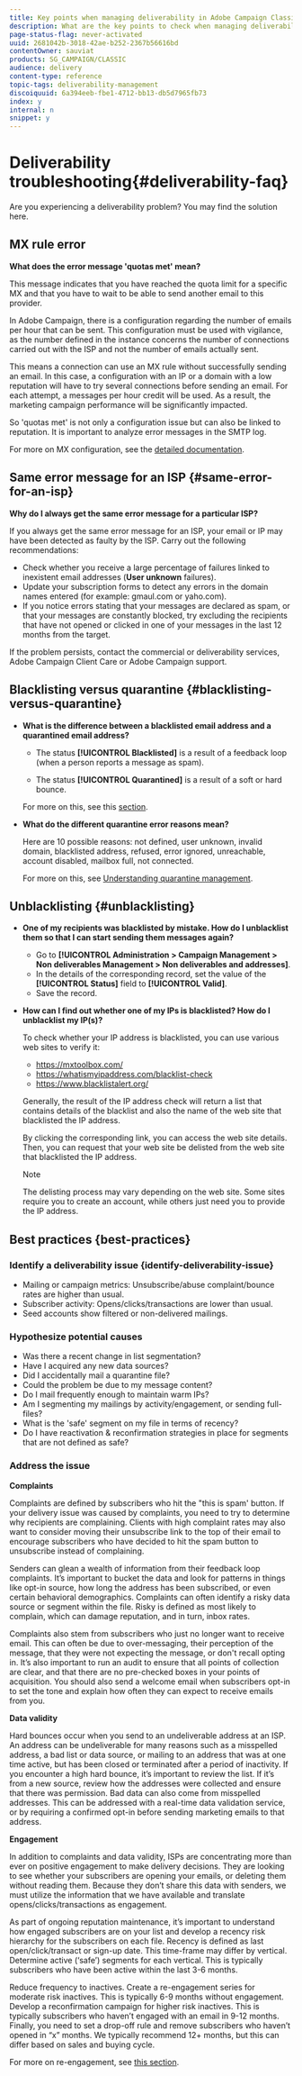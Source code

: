 ```yaml
---
title: Key points when managing deliverability in Adobe Campaign Classic
description: What are the key points to check when managing deliverability in Adobe Campaign Classic?
page-status-flag: never-activated
uuid: 2681042b-3018-42ae-b252-2367b56616bd
contentOwner: sauviat
products: SG_CAMPAIGN/CLASSIC
audience: delivery
content-type: reference
topic-tags: deliverability-management
discoiquuid: 6a394eeb-fbe1-4712-bb13-db5d7965fb73
index: y
internal: n
snippet: y
---
```


# Deliverability troubleshooting{#deliverability-faq}

Are you experiencing a deliverability problem? You may find the solution here.

## MX rule error

**What does the error message 'quotas met' mean?**

This message indicates that you have reached the quota limit for a specific MX and that you have to wait to be able to send another email to this provider.

In Adobe Campaign, there is a configuration regarding the number of emails per hour that can be sent. This configuration must be used with vigilance, as the number defined in the instance concerns the number of connections carried out with the ISP and not the number of emails actually sent.

This means a connection can use an MX rule without successfully sending an email. In this case, a configuration with an IP or a domain with a low reputation will have to try several connections before sending an email. For each attempt, a messages per hour credit will be used. As a result, the marketing campaign performance will be significantly impacted.

So 'quotas met' is not only a configuration issue but can also be linked to reputation. It is important to analyze error messages in the SMTP log.

For more on MX configuration, see the [detailed documentation](../../installation/using/email-deliverability.md#mx-configuration).

## Same error message for an ISP {#same-error-for-an-isp}

**Why do I always get the same error message for a particular ISP?**

If you always get the same error message for an ISP, your email or IP may have been detected as faulty by the ISP. Carry out the following recommendations:
* Check whether you receive a large percentage of failures linked to inexistent email addresses (**User unknown** failures).
* Update your subscription forms to detect any errors in the domain names entered (for example: gmaul.com or yaho.com).
* If you notice errors stating that your messages are declared as spam, or that your messages are constantly blocked, try excluding the recipients that have not opened or clicked in one of your messages in the last 12 months from the target.

If the problem persists, contact the commercial or deliverability services, Adobe Campaign Client Care or Adobe Campaign support.

## Blacklisting versus quarantine {#blacklisting-versus-quarantine}

* **What is the difference between a blacklisted email address and a quarantined email address?**

    * The status **[!UICONTROL Blacklisted]** is a result of a feedback loop (when a person reports a message as spam).

    * The status **[!UICONTROL Quarantined]** is a result of a soft or hard bounce.
    
    For more on this, see this [section](../../delivery/using/understanding-quarantine-management.md#quarantine-vs-blacklisting).

* **What do the different quarantine error reasons mean?**

    Here are 10 possible reasons: not defined, user unknown, invalid domain, blacklisted address, refused, error ignored, unreachable, account disabled, mailbox full, not connected.
    
    For more on this, see [Understanding quarantine management](../../delivery/using/understanding-quarantine-management.md).

## Unblacklisting {#unblacklisting}

* **One of my recipients was blacklisted by mistake. How do I unblacklist them so that I can start sending them messages again?**

    * Go to **[!UICONTROL Administration > Campaign Management > Non deliverables Management > Non deliverables and addresses]**.
    * In the details of the corresponding record, set the value of the **[!UICONTROL Status]** field to **[!UICONTROL Valid]**.
    * Save the record.

* **How can I find out whether one of my IPs is blacklisted? How do I unblacklist my IP(s)?**

    To check whether your IP address is blacklisted, you can use various web sites to verify it:
    * https://mxtoolbox.com/
    * https://whatismyipaddress.com/blacklist-check
    * https://www.blacklistalert.org/

    Generally, the result of the IP address check will return a list that contains details of the blacklist and also the name of the web site that blacklisted the IP address.

    By clicking the corresponding link, you can access the web site details. Then, you can request that your web site be delisted from the web site that blacklisted the IP address.

    >[!NOTE]
    >
    >The delisting process may vary depending on the web site. Some sites require you to create an account, while others just need you to provide the IP address.

## Best practices {best-practices}

### Identify a deliverability issue {identify-deliverability-issue}

* Mailing or campaign metrics: Unsubscribe/abuse complaint/bounce rates are higher than usual.
* Subscriber activity: Opens/clicks/transactions are lower than usual.
* Seed accounts show filtered or non-delivered mailings.

### Hypothesize potential causes 

* Was there a recent change in list segmentation?
* Have I acquired any new data sources?
* Did I accidentally mail a quarantine file?
* Could the problem be due to my message content?
* Do I mail frequently enough to maintain warm IPs?
* Am I segmenting my mailings by activity/engagement, or sending full-files?
* What is the 'safe' segment on my file in terms of recency?
* Do I have reactivation & reconfirmation strategies in place for segments that are not defined as safe? 

### Address the issue

**Complaints**

Complaints are defined by subscribers who hit the "this is spam' button. If your delivery issue was caused by complaints, you need to try to determine why recipients are complaining. Clients with high complaint rates may also want to consider moving their unsubscribe link to the top of their email to encourage subscribers who have decided to hit the spam button to unsubscribe instead of complaining.

Senders can glean a wealth of information from their feedback loop complaints. It’s important to bucket the data and look for patterns in things like opt-in source, how long the address has been subscribed, or even certain behavioral demographics. Complaints can often identify a risky data source or segment within the file. Risky is defined as most likely to complain, which can damage reputation, and in turn, inbox rates.

Complaints also stem from subscribers who just no longer want to receive email. This can often be due to over-messaging, their perception of the message, that they were not expecting the message, or don't recall opting in. It’s also important to run an audit to ensure that all points of collection are clear, and that there are no pre-checked boxes in your points of acquisition. You should also send a welcome email when subscribers opt-in to set the tone and explain how often they can expect to receive emails from you.

**Data validity**

Hard bounces occur when you send to an undeliverable address at an ISP. An address can be undeliverable for many reasons such as a misspelled address, a bad list or data source, or mailing to an address that was at one time active, but has been closed or terminated after a period of inactivity. If you encounter a high hard bounce, it’s important to review the list. If it’s from a new source, review how the addresses were collected and ensure that there was permission. Bad data can also come from misspelled addresses. This can be addressed with a real-time data validation service, or by requiring a confirmed opt-in before sending marketing emails to that address.

**Engagement**

In addition to complaints and data validity, ISPs are concentrating more than ever on positive engagement to make delivery decisions. They are looking to see whether your subscribers are opening your emails, or deleting them without reading them. Because they don’t share this data with senders, we must utilize the information that we have available and translate opens/clicks/transactions as engagement. 

As part of ongoing reputation maintenance, it’s important to understand how engaged subscribers are on your list and develop a recency risk hierarchy for the subscribers on each file. Recency is defined as last open/click/transact or sign-up date. This time-frame may differ by vertical. Determine active (‘safe’) segments for each vertical. This is typically subscribers who have been active within the last 3-6 months.

Reduce frequency to inactives. Create a re-engagement series for moderate risk inactives. This is typically 6-9 months without engagement. Develop a reconfirmation campaign for higher risk inactives. This is typically subscribers who haven’t engaged with an email in 9-12 months. Finally, you need to set a drop-off rule and remove subscribers who haven’t opened in “x” months. We typically recommend 12+ months, but this can differ based on sales and buying cycle.

For more on re-engagement, see [this section](../../delivery/using/re-engagement-best-practices.md).
